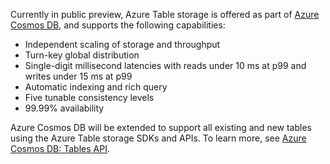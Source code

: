 Currently in public preview, Azure Table storage is offered as part of [Azure Cosmos DB](https://aka.ms/cosmosdb), and supports the following capabilities:

- Independent scaling of storage and throughput
- Turn-key global distribution
- Single-digit millisecond latencies with reads under 10 ms at p99 and writes under 15 ms at p99
- Automatic indexing and rich query 
- Five tunable consistency levels
- 99.99% availability 

Azure Cosmos DB will be extended to support all existing and new tables using the Azure Table storage SDKs and APIs. To learn more, see [Azure Cosmos DB: Tables API](https://aka.ms/premiumtables). 